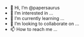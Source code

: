 - 👋 Hi, I’m @papersaurus
- 👀 I’m interested in ...
- 🌱 I’m currently learning ...
- 💞️ I’m looking to collaborate on ...
- 📫 How to reach me ...

<!---
papersaurus/papersaurus is a ✨ special ✨ repository because its `README.md` (this file) appears on your GitHub profile.
You can click the Preview link to take a look at your changes.
--->
